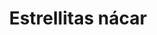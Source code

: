 ---
title: Estrellitas nácar
date: 
draft: false

# descripcion
description : Anillo de plata 925 y nácar

materials: Plata 925

color: Plata y nácar

dimensions: 19mm diámetro

code: 05-23-0574

type: "Anillos"

categories: [destacados]

price: $3.020,00

# Images
# first image will be shown in the product page
images:
  # - image: "images/path_to_image"
  # La ubicacion de las imagenes es imagenes/Anillos/Anillos.Plata/05-23-0574-estrellitas-nacar
  - image: "./images/anillos/plata/05-23-0574.JPG"
---